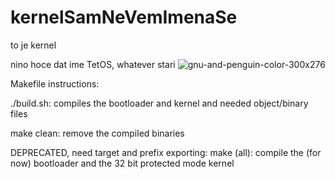 #     kernelSamNeVemImenaSe
to je kernel

nino hoce dat ime TetOS, whatever stari
![gnu-and-penguin-color-300x276](https://github.com/user-attachments/assets/62cf698c-6448-4a4b-9474-3f1a0109c9ce)

Makefile instructions:

./build.sh: compiles the bootloader and kernel and needed object/binary files

make clean: remove the compiled binaries

DEPRECATED, need target and prefix exporting:
make (all): compile the (for now) bootloader and the 32 bit protected mode kernel
